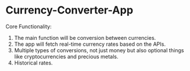 # Currency-Converter-App
 Core Functionality:  
 1. The main function will be conversion between currencies.
 2. The app will fetch real-time currency rates based on the APIs.
 3. Multiple types of conversions, not just money but also optional things like cryptocurrencies and precious metals.
 4. Historical rates.
